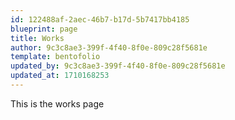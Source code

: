 ```yaml
---
id: 122488af-2aec-46b7-b17d-5b7417bb4185
blueprint: page
title: Works
author: 9c3c8ae3-399f-4f40-8f0e-809c28f5681e
template: bentofolio
updated_by: 9c3c8ae3-399f-4f40-8f0e-809c28f5681e
updated_at: 1710168253
---
```

This is the works page